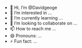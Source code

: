 - 👋 Hi, I’m @Davidgeoge
- 👀 I’m interested in ...
- 🌱 I’m currently learning ...
- 💞️ I’m looking to collaborate on ...
- 📫 How to reach me ...
- 😄 Pronouns: ...
- ⚡ Fun fact: ...

<!---
Davidgeoge/Davidgeoge is a ✨ special ✨ repository because its `README.md` (this file) appears on your GitHub profile.
You can click the Preview link to take a look at your changes.
--->
